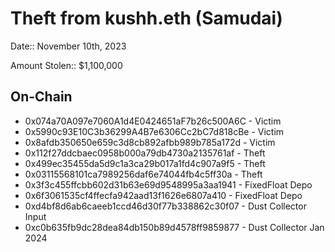 # Theft from kushh.eth (Samudai)

Date:: November 10th, 2023

Amount Stolen:: $1,100,000

## On-Chain

- 0x074a70A097e7060A1d4E0424651aF7b26c500A6C - Victim
- 0x5990c93E10C3b36299A4B7e6306Cc2bC7d818cBe - Victim
- 0x8afdb350650e659c3d8cb892afbb989b785a172d - Victim
- 0x112f27ddcbaec0958b000a79db4730a2135761af - Theft
- 0x499ec35455da5d9c1a3ca29b017a1fd4c907a9f5 - Theft
- 0x03115568101ca7989256daf6e74044fb4c5ff30a - Theft
- 0x3f3c455ffcbb602d31b63e69d9548995a3aa1941 - FixedFloat Depo
- 0x6f3061535cf4ffecfa942aad13f1626e6807a410 - FixedFloat Depo
- 0xd4bf8d6ab6caeeb1ccd46d30f77b338862c30f07 - Dust Collector Input
- 0xc0b635fb9dc28dea84db150b89d4578ff9859877 - Dust Collector Jan 2024
